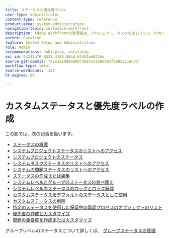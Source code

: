 ```yaml
---
title: ステータスと優先度ラベル
user-type: administrator
content-type: reference
product-area: system-administration
navigation-topic: customize-workfront
description: Adobe Workfrontの管理者は、プロジェクト、タスクおよびイシューのカスタムステータスを作成できます。 これらは、Workfrontシステム全体のユーザーに対して、または特定のグループやサブグループに対して使用できます。 作業項目のステータスは、その現在の開発状態を表します。
author: Caroline
feature: System Setup and Administration
role: Admin
recommendations: noDisplay, noCatalog
exl-id: 94248a76-6531-4196-964d-6fd51ed02f6a
source-git-commit: 752caa1d94a09871b97a11400d83f28853118d33
workflow-type: tm+mt
source-wordcount: '137'
ht-degree: 0%

---
```


# カスタムステータスと優先度ラベルの作成

この節では、次の記事を扱います。

* [ステータスの概要](../../../administration-and-setup/customize-workfront/creating-custom-status-and-priority-labels/statuses-overview.md)
* [システムプロジェクトステータスのリストへのアクセス](../../../administration-and-setup/customize-workfront/creating-custom-status-and-priority-labels/project-statuses.md)
* [システムプロジェクトのステータス](../../../administration-and-setup/customize-workfront/creating-custom-status-and-priority-labels/system-project-statuses.md)
* [システムタスクステータスのリストへのアクセス](../../../administration-and-setup/customize-workfront/creating-custom-status-and-priority-labels/task-statuses.md)
* [システムの問題ステータスのリストへのアクセス](../../../administration-and-setup/customize-workfront/creating-custom-status-and-priority-labels/issue-statuses.md)
* [ステータスの作成または編集](../../../administration-and-setup/customize-workfront/creating-custom-status-and-priority-labels/create-or-edit-a-status.md)
* [システムレベルとグループのステータスの並べ替え](../../../administration-and-setup/customize-workfront/creating-custom-status-and-priority-labels/reorder-system-statuses.md)
* [システムレベルのステータスのロックとロック解除](../../../administration-and-setup/customize-workfront/creating-custom-status-and-priority-labels/lock-or-unlock-a-custom-system-level-status.md)
* [カスタムステータスをデフォルトのステータスとして使用](../../../administration-and-setup/customize-workfront/creating-custom-status-and-priority-labels/use-custom-statuses-as-default-statuses.md)
* [カスタムステータスの削除](../../../administration-and-setup/customize-workfront/creating-custom-status-and-priority-labels/delete-a-custom-status.md)
* [特定のステータスを使用した保留中の承認プロセスのオブジェクトのリスト](../../../administration-and-setup/customize-workfront/creating-custom-status-and-priority-labels/list-objects-pending-approval-certain-status.md)
* [優先度の作成とカスタマイズ](../../../administration-and-setup/customize-workfront/creating-custom-status-and-priority-labels/create-customize-priorities.md)
* [問題の重要度を作成またはカスタマイズ](../../../administration-and-setup/customize-workfront/creating-custom-status-and-priority-labels/create-customize-issue-severities.md)

グループレベルのステータスについて詳しくは、 [グループステータスの管理](../../../administration-and-setup/manage-groups/manage-group-statuses/manage-group-statuses.md).
